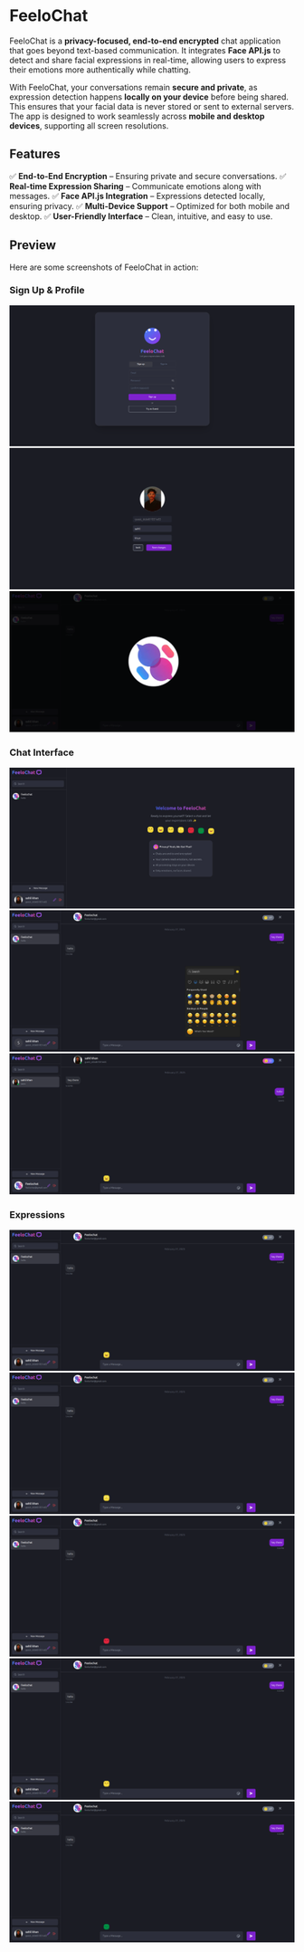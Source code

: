 # FeeloChat

FeeloChat is a **privacy-focused, end-to-end encrypted** chat application that goes beyond text-based communication. It integrates **Face API.js** to detect and share facial expressions in real-time, allowing users to express their emotions more authentically while chatting.

With FeeloChat, your conversations remain **secure and private**, as expression detection happens **locally on your device** before being shared. This ensures that your facial data is never stored or sent to external servers. The app is designed to work seamlessly across **mobile and desktop devices**, supporting all screen resolutions.

## Features

✅ **End-to-End Encryption** – Ensuring private and secure conversations.
✅ **Real-time Expression Sharing** – Communicate emotions along with messages.
✅ **Face API.js Integration** – Expressions detected locally, ensuring privacy.
✅ **Multi-Device Support** – Optimized for both mobile and desktop.
✅ **User-Friendly Interface** – Clean, intuitive, and easy to use.

## Preview

Here are some screenshots of FeeloChat in action:

### Sign Up & Profile
![Sign Up](preview/signup_feelochat.png)
![User Profile](preview/user_profile_page.png)
![View Profile](preview/view_profile.png)

### Chat Interface
![Empty Chat Container](preview/empty_chat_container.png)
![Open Chat](preview/opend_chat_feelochat.png)
![Share Expressions](preview/share_expressions_button.png)

### Expressions
![Happy](preview/happy.png)
![Surprised](preview/surprised.png)
![Angry](preview/angry.png)
![Neutral](preview/netural.png)
![Disgusted](preview/disgusted.png)
